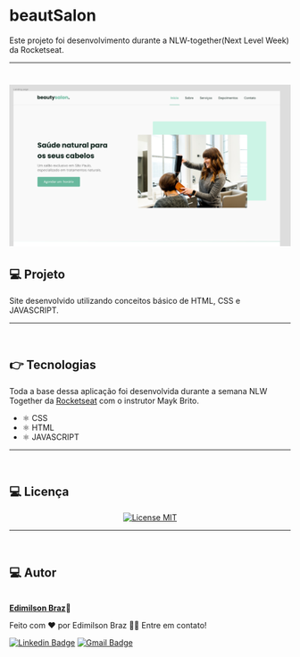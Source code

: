 # beautSalon
Este projeto foi desenvolvimento durante a NLW-together(Next Level Week) da Rocketseat.

---
<h1 align="center">
  <img alt="NextLevelWeek" title="#NextLevelWeek" src="assets/home-beautSalon.png" width="900px;"/>
</h1>


## :computer: Projeto

Site desenvolvido utilizando conceitos básico de HTML, CSS e JAVASCRIPT.

---
<br>

## :point_right: Tecnologias

Toda a base dessa aplicação foi desenvolvida durante a semana NLW Together da [Rocketseat](https://rocketseat.com.br) com o instrutor Mayk Brito. 

-  ⚛️ CSS
-  ⚛️ HTML
-  ⚛️ JAVASCRIPT


---
<br>

## :computer: Licença


<p align="center">
  <a href="https://opensource.org/licenses/MIT">
    <img src="https://img.shields.io/badge/License-MIT-blue.svg" alt="License MIT">
  </a>
</p>

---
<br>

## :computer: Autor



<a href="#">
 <img style="border-radius: 50%;" src="https://avatars.githubusercontent.com/u/65040481?s=460&u=89ccd5a011db9d8281701ee5ca4f09ac844234c3&v=4" width="100px;" alt=""/>
 <br /
 <sub><b>Edimilson Braz</b></sub></a>🚀



Feito com ❤️ por Edimilson Braz 👋🏽 Entre em contato!

[![Linkedin Badge](https://img.shields.io/badge/-Edimilson-blue?style=flat-square&logo=Linkedin&logoColor=white&link=https://www.linkedin.com/in/edimilsonbraz/)](https://www.linkedin.com/in/edimilsonbraz/) 
[![Gmail Badge](https://img.shields.io/badge/-edimilson.gt8@gmail.com-c14438?style=flat-square&logo=Gmail&logoColor=white&link=mailto:edimilson.gt8@gmail.com)](mailto:edimilson.gt8@gmail.com)